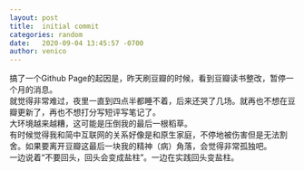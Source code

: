 ```yaml
---
layout: post
title:  initial commit
categories: random
date:   2020-09-04 13:45:57 -0700
author: venico
---
```


搞了一个Github Page的起因是，昨天刷豆瓣的时候，看到豆瓣读书整改，暂停一个月的消息。  
就觉得非常难过，夜里一直到四点半都睡不着，后来还哭了几场。就再也不想在豆瓣更新了，再也不想打分写短评写笔记了。  
大环境越来越糟，这可能是压倒我的最后一根稻草。  
有时候觉得我和简中互联网的关系好像是和原生家庭，不停地被伤害但是无法割舍。如果要离开豆瓣这最后一块我的精神（病）角落，会觉得非常孤独吧。  
一边说着“不要回头，回头会变成盐柱”。一边在实践回头变盐柱。  